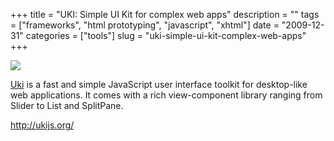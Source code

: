 +++
title = "UKI: Simple UI Kit for complex web apps"
description = ""
tags = ["frameworks", "html prototyping", "javascript", "xhtml"]
date = "2009-12-31"
categories = ["tools"]
slug = "uki-simple-ui-kit-complex-web-apps"
+++


<div class="tool-screenshot mb1"><a href="http://ukijs.org/"><img id="bluga-thumbnail-2675" class="bluga-thumbnail custom" src="//media.konigi.com/bluga/
wt522faa46a8d88_custom.jpg"/></a></div><p><a href="http://ukijs.org/">Uki</a> is a fast and simple JavaScript user interface toolkit for desktop-like web applications. It comes with a rich view-component library ranging from Slider to List and SplitPane.</p>

  
<p><a href="http://ukijs.org/">http://ukijs.org/</a></p>
      
